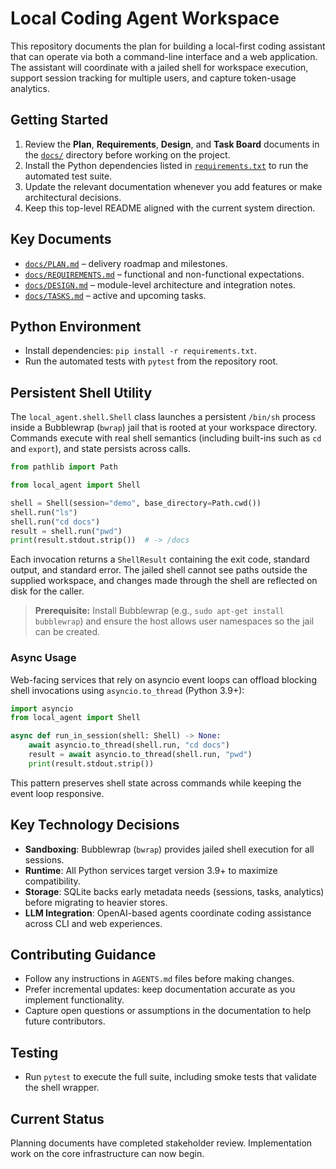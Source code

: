 # Local Coding Agent Workspace

This repository documents the plan for building a local-first coding assistant that can operate via both a command-line interface and a web application. The assistant will coordinate with a jailed shell for workspace execution, support session tracking for multiple users, and capture token-usage analytics.

## Getting Started
1. Review the **Plan**, **Requirements**, **Design**, and **Task Board** documents in the [`docs/`](docs/) directory before working on the project.
2. Install the Python dependencies listed in [`requirements.txt`](requirements.txt) to run the automated test suite.
3. Update the relevant documentation whenever you add features or make architectural decisions.
4. Keep this top-level README aligned with the current system direction.

## Key Documents
- [`docs/PLAN.md`](docs/PLAN.md) – delivery roadmap and milestones.
- [`docs/REQUIREMENTS.md`](docs/REQUIREMENTS.md) – functional and non-functional expectations.
- [`docs/DESIGN.md`](docs/DESIGN.md) – module-level architecture and integration notes.
- [`docs/TASKS.md`](docs/TASKS.md) – active and upcoming tasks.

## Python Environment
- Install dependencies: `pip install -r requirements.txt`.
- Run the automated tests with `pytest` from the repository root.

## Persistent Shell Utility
The `local_agent.shell.Shell` class launches a persistent `/bin/sh` process inside a Bubblewrap (`bwrap`) jail that is rooted at your workspace directory. Commands execute with real shell semantics (including built-ins such as `cd` and `export`), and state persists across calls.

```python
from pathlib import Path

from local_agent import Shell

shell = Shell(session="demo", base_directory=Path.cwd())
shell.run("ls")
shell.run("cd docs")
result = shell.run("pwd")
print(result.stdout.strip())  # -> /docs
```

Each invocation returns a `ShellResult` containing the exit code, standard output, and standard error. The jailed shell cannot see paths outside the supplied workspace, and changes made through the shell are reflected on disk for the caller.

> **Prerequisite:** Install Bubblewrap (e.g., `sudo apt-get install bubblewrap`) and ensure the host allows user namespaces so the jail can be created.

### Async Usage

Web-facing services that rely on asyncio event loops can offload blocking shell invocations using `asyncio.to_thread` (Python 3.9+):

```python
import asyncio
from local_agent import Shell

async def run_in_session(shell: Shell) -> None:
    await asyncio.to_thread(shell.run, "cd docs")
    result = await asyncio.to_thread(shell.run, "pwd")
    print(result.stdout.strip())
```

This pattern preserves shell state across commands while keeping the event loop responsive.

## Key Technology Decisions
- **Sandboxing**: Bubblewrap (`bwrap`) provides jailed shell execution for all sessions.
- **Runtime**: All Python services target version 3.9+ to maximize compatibility.
- **Storage**: SQLite backs early metadata needs (sessions, tasks, analytics) before migrating to heavier stores.
- **LLM Integration**: OpenAI-based agents coordinate coding assistance across CLI and web experiences.

## Contributing Guidance
- Follow any instructions in `AGENTS.md` files before making changes.
- Prefer incremental updates: keep documentation accurate as you implement functionality.
- Capture open questions or assumptions in the documentation to help future contributors.

## Testing
- Run `pytest` to execute the full suite, including smoke tests that validate the shell wrapper.

## Current Status
Planning documents have completed stakeholder review. Implementation work on the core infrastructure can now begin.
